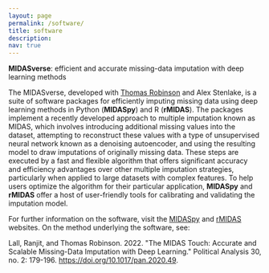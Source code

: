 ```yaml
---
layout: page
permalink: /software/
title: software
description:
nav: true
---
```


**MIDASverse**: efficient and accurate missing-data imputation with deep learning methods

The MIDASverse, developed with [Thomas Robinson](https://ts-robinson.com/) and Alex Stenlake, is a suite of software packages for efficiently imputing missing data using deep learning methods in Python (**MIDASpy**) and R (**rMIDAS**). The packages implement a recently developed approach to multiple imputation known as MIDAS, which involves introducing additional missing values into the dataset, attempting to reconstruct these values with a type of unsupervised neural network known as a denoising autoencoder, and using the resulting model to draw imputations of originally missing data. These steps are executed by a fast and flexible algorithm that offers significant accuracy and efficiency advantages over other multiple imputation strategies, particularly when applied to large datasets with complex features. To help users optimize the algorithm for their particular application, **MIDASpy** and **rMIDAS** offer a host of user-friendly tools for calibrating and validating the imputation model.

For further information on the software, visit the [MIDASpy](https://github.com/MIDASverse) and [rMIDAS](https://github.com/MIDASverse) websites. On the method underlying the software, see:

Lall, Ranjit, and Thomas Robinson. 2022. "The MIDAS Touch: Accurate and Scalable Missing-Data Imputation with Deep Learning." Political Analysis 30, no. 2: 179-196. https://doi.org/10.1017/pan.2020.49.
